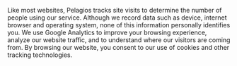 Like most websites, Pelagios tracks site visits to determine the number of people using our service. 
Although we record data such as device, internet browser and operating system, none of this information personally identifies you.
We use Google Analytics to improve your browsing experience, analyze our website traffic, and to understand where our visitors are coming from. 
By browsing our website, you consent to our use of cookies and other tracking technologies.
